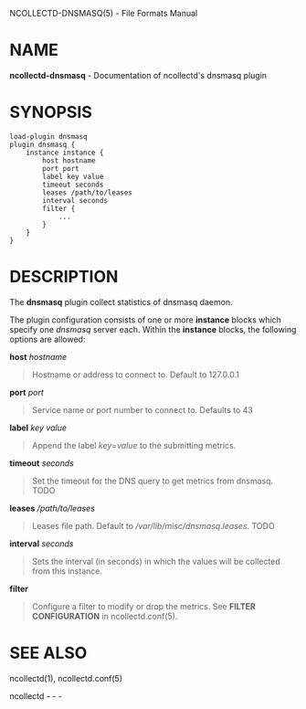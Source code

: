 NCOLLECTD-DNSMASQ(5) - File Formats Manual

# NAME

**ncollectd-dnsmasq** - Documentation of ncollectd's dnsmasq plugin

# SYNOPSIS

	load-plugin dnsmasq
	plugin dnsmasq {
	    instance instance {
	        host hostname
	        port port
	        label key value
	        timeout seconds
	        leases /path/to/leases
	        interval seconds
	        filter {
	            ...
	        }
	    }
	}

# DESCRIPTION

The **dnsmasq** plugin collect statistics of dnsmasq daemon.

The plugin configuration consists of one or more **instance** blocks which
specify one *dnsmasq* server each.
Within the **instance** blocks, the following options are allowed:

**host** *hostname*

> Hostname or address to connect to.
> Default to 127.0.0.1

**port** *port*

> Service name or port number to connect to.
> Defaults to 43

**label** *key* *value*

> Append the label *key*=*value* to the submitting metrics.

**timeout** *seconds*

> Set the timeout for the DNS query to get metrics from dnsmasq.
> TODO

**leases** */path/to/leases*

> Leases file path.
> Default to */var/lib/misc/dnsmasq.leases*.
> TODO

**interval** *seconds*

> Sets the interval (in seconds) in which the values will be collected
> from this instance.

**filter**

> Configure a filter to modify or drop the metrics.
> See **FILTER CONFIGURATION** in
> ncollectd.conf(5).

# SEE ALSO

ncollectd(1),
ncollectd.conf(5)

ncollectd - - -
